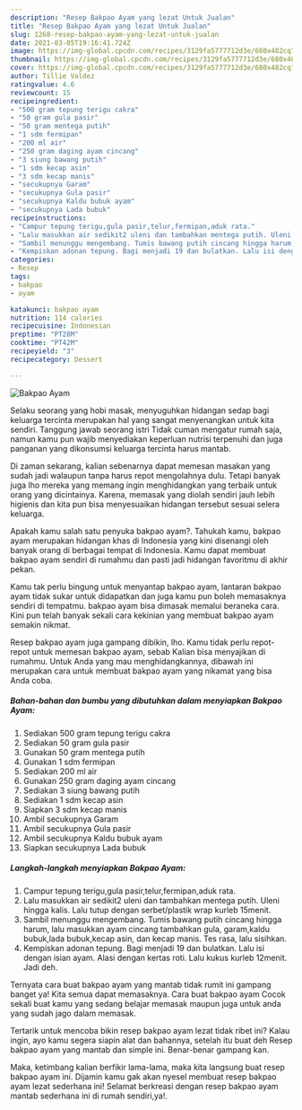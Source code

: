 ```yaml
---
description: "Resep Bakpao Ayam yang lezat Untuk Jualan"
title: "Resep Bakpao Ayam yang lezat Untuk Jualan"
slug: 1268-resep-bakpao-ayam-yang-lezat-untuk-jualan
date: 2021-03-05T19:16:41.724Z
image: https://img-global.cpcdn.com/recipes/3129fa5777712d3e/680x482cq70/bakpao-ayam-foto-resep-utama.jpg
thumbnail: https://img-global.cpcdn.com/recipes/3129fa5777712d3e/680x482cq70/bakpao-ayam-foto-resep-utama.jpg
cover: https://img-global.cpcdn.com/recipes/3129fa5777712d3e/680x482cq70/bakpao-ayam-foto-resep-utama.jpg
author: Tillie Valdez
ratingvalue: 4.6
reviewcount: 15
recipeingredient:
- "500 gram tepung terigu cakra"
- "50 gram gula pasir"
- "50 gram mentega putih"
- "1 sdm fermipan"
- "200 ml air"
- "250 gram daging ayam cincang"
- "3 siung bawang putih"
- "1 sdm kecap asin"
- "3 sdm kecap manis"
- "secukupnya Garam"
- "secukupnya Gula pasir"
- "secukupnya Kaldu bubuk ayam"
- "secukupnya Lada bubuk"
recipeinstructions:
- "Campur tepung terigu,gula pasir,telur,fermipan,aduk rata."
- "Lalu masukkan air sedikit2 uleni dan tambahkan mentega putih. Uleni hingga kalis. Lalu tutup dengan serbet/plastik wrap kurleb 15menit."
- "Sambil menunggu mengembang. Tumis bawang putih cincang hingga harum, lalu masukkan ayam cincang tambahkan gula, garam,kaldu bubuk,lada bubuk,kecap asin, dan kecap manis. Tes rasa, lalu sisihkan."
- "Kempiskan adonan tepung. Bagi menjadi 19 dan bulatkan. Lalu isi dengan isian ayam. Alasi dengan kertas roti. Lalu kukus kurleb 12menit. Jadi deh."
categories:
- Resep
tags:
- bakpao
- ayam

katakunci: bakpao ayam 
nutrition: 114 calories
recipecuisine: Indonesian
preptime: "PT28M"
cooktime: "PT42M"
recipeyield: "3"
recipecategory: Dessert

---
```



![Bakpao Ayam](https://img-global.cpcdn.com/recipes/3129fa5777712d3e/680x482cq70/bakpao-ayam-foto-resep-utama.jpg)

Selaku seorang yang hobi masak, menyuguhkan hidangan sedap bagi keluarga tercinta merupakan hal yang sangat menyenangkan untuk kita sendiri. Tanggung jawab seorang istri Tidak cuman mengatur rumah saja, namun kamu pun wajib menyediakan keperluan nutrisi terpenuhi dan juga panganan yang dikonsumsi keluarga tercinta harus mantab.

Di zaman  sekarang, kalian sebenarnya dapat memesan masakan yang sudah jadi walaupun tanpa harus repot mengolahnya dulu. Tetapi banyak juga lho mereka yang memang ingin menghidangkan yang terbaik untuk orang yang dicintainya. Karena, memasak yang diolah sendiri jauh lebih higienis dan kita pun bisa menyesuaikan hidangan tersebut sesuai selera keluarga. 



Apakah kamu salah satu penyuka bakpao ayam?. Tahukah kamu, bakpao ayam merupakan hidangan khas di Indonesia yang kini disenangi oleh banyak orang di berbagai tempat di Indonesia. Kamu dapat membuat bakpao ayam sendiri di rumahmu dan pasti jadi hidangan favoritmu di akhir pekan.

Kamu tak perlu bingung untuk menyantap bakpao ayam, lantaran bakpao ayam tidak sukar untuk didapatkan dan juga kamu pun boleh memasaknya sendiri di tempatmu. bakpao ayam bisa dimasak memalui beraneka cara. Kini pun telah banyak sekali cara kekinian yang membuat bakpao ayam semakin nikmat.

Resep bakpao ayam juga gampang dibikin, lho. Kamu tidak perlu repot-repot untuk memesan bakpao ayam, sebab Kalian bisa menyajikan di rumahmu. Untuk Anda yang mau menghidangkannya, dibawah ini merupakan cara untuk membuat bakpao ayam yang nikamat yang bisa Anda coba.

<!--inarticleads1-->

##### Bahan-bahan dan bumbu yang dibutuhkan dalam menyiapkan Bakpao Ayam:

1. Sediakan 500 gram tepung terigu cakra
1. Sediakan 50 gram gula pasir
1. Gunakan 50 gram mentega putih
1. Gunakan 1 sdm fermipan
1. Sediakan 200 ml air
1. Gunakan 250 gram daging ayam cincang
1. Sediakan 3 siung bawang putih
1. Sediakan 1 sdm kecap asin
1. Siapkan 3 sdm kecap manis
1. Ambil secukupnya Garam
1. Ambil secukupnya Gula pasir
1. Ambil secukupnya Kaldu bubuk ayam
1. Siapkan secukupnya Lada bubuk




<!--inarticleads2-->

##### Langkah-langkah menyiapkan Bakpao Ayam:

1. Campur tepung terigu,gula pasir,telur,fermipan,aduk rata.
1. Lalu masukkan air sedikit2 uleni dan tambahkan mentega putih. Uleni hingga kalis. Lalu tutup dengan serbet/plastik wrap kurleb 15menit.
1. Sambil menunggu mengembang. Tumis bawang putih cincang hingga harum, lalu masukkan ayam cincang tambahkan gula, garam,kaldu bubuk,lada bubuk,kecap asin, dan kecap manis. Tes rasa, lalu sisihkan.
1. Kempiskan adonan tepung. Bagi menjadi 19 dan bulatkan. Lalu isi dengan isian ayam. Alasi dengan kertas roti. Lalu kukus kurleb 12menit. Jadi deh.




Ternyata cara buat bakpao ayam yang mantab tidak rumit ini gampang banget ya! Kita semua dapat memasaknya. Cara buat bakpao ayam Cocok sekali buat kamu yang sedang belajar memasak maupun juga untuk anda yang sudah jago dalam memasak.

Tertarik untuk mencoba bikin resep bakpao ayam lezat tidak ribet ini? Kalau ingin, ayo kamu segera siapin alat dan bahannya, setelah itu buat deh Resep bakpao ayam yang mantab dan simple ini. Benar-benar gampang kan. 

Maka, ketimbang kalian berfikir lama-lama, maka kita langsung buat resep bakpao ayam ini. Dijamin kamu gak akan nyesel membuat resep bakpao ayam lezat sederhana ini! Selamat berkreasi dengan resep bakpao ayam mantab sederhana ini di rumah sendiri,ya!.

